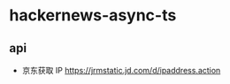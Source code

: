 <!--
 * @Author: oudingyin
 * @Date: 2019-07-11 17:44:17
 * @LastEditors: oudingy1in
 * @LastEditTime: 2019-08-19 09:21:40
 -->

# hackernews-async-ts

## api

- 京东获取 IP <https://jrmstatic.jd.com/d/ipaddress.action>
